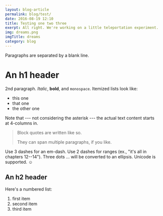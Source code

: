 ```yaml
---
layout: blog-article
permalink: blog/test/
date: 2016-08-19 12:10
title: Testing one two three
exerpt: All right. We're working on a little teleportation experiment. Now, this doesn't work with all skin types, so try to remember which skin is yours, and if it doesn't teleport along with you, we'll do what we can to sew you right back into it.
img: dreams.png
imgTitle: dreams
category: blog
---
```


Paragraphs are separated by a blank line.

An h1 header
============

2nd paragraph. *Italic*, **bold**, and `monospace`. Itemized lists
look like:

  * this one
  * that one
  * the other one

Note that --- not considering the asterisk --- the actual text
content starts at 4-columns in.

> Block quotes are
> written like so.
>
> They can span multiple paragraphs,
> if you like.

Use 3 dashes for an em-dash. Use 2 dashes for ranges (ex., "it's all
in chapters 12--14"). Three dots ... will be converted to an ellipsis.
Unicode is supported. ☺


An h2 header
------------

Here's a numbered list:

 1. first item
 2. second item
 3. third item
